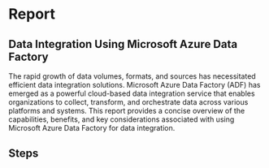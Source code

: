 <h1> Report </h1>
<h2>Data Integration Using Microsoft Azure Data Factory</h2>

<p>The rapid growth of data volumes, formats, and sources has necessitated efficient data integration solutions. Microsoft Azure Data Factory (ADF) has emerged as a powerful cloud-based data integration service that enables organizations to collect, transform, and orchestrate data across various platforms and systems. This report provides a concise overview of the capabilities, benefits, and key considerations associated with using Microsoft Azure Data Factory for data integration.</p>

<h2>Steps</h2>

